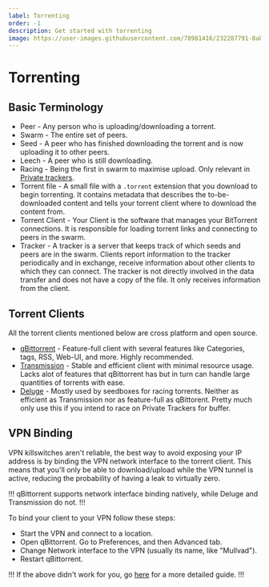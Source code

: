 ```yaml
---
label: Torrenting
order: -1
description: Get started with torrenting
image: https://user-images.githubusercontent.com/78981416/232287791-8ab2be5d-0944-4a2b-a1cf-1d25e50ca42e.png
---
```


# Torrenting

## Basic Terminology

- Peer - Any person who is uploading/downloading a torrent.
- Swarm - The entire set of peers.
- Seed - A peer who has finished downloading the torrent and is now uploading it to other peers.
- Leech - A peer who is still downloading.
- Racing - Being the first in swarm to maximise upload. Only relevant in [Private trackers](/sourcing/private-trackers/).
- Torrent file - A small file with a `.torrent` extension that you download to begin torrenting. It contains metadata that describes the to-be-downloaded content and tells your torrent client where to download the content from.
- Torrent Client - Your Client is the software that manages your BitTorrent connections. It is responsible for loading torrent links and connecting to peers in the swarm.
- Tracker - A tracker is a server that keeps track of which seeds and peers are in the swarm. Clients report information to the tracker periodically and in exchange, receive information about other clients to which they can connect. The tracker is not directly involved in the data transfer and does not have a copy of the file. It only receives information from the client.

## Torrent Clients

All the torrent clients mentioned below are cross platform and open source.

- [qBittorrent](/tutorials/qbittorrent) - Feature-full client with several features like Categories, tags, RSS, Web-UI, and more. Highly recommended.
- [Transmission](/tutorials/transmission) - Stable and efficient client with minimal resource usage. Lacks alot of features that qBittorrent has but in turn can handle large quantities of torrents with ease.
- [Deluge](/tutorials/deluge) - Mostly used by seedboxes for racing torrents. Neither as efficient as Transmission nor as feature-full as qBittorent. Pretty much only use this if you intend to race on Private Trackers for buffer.

## VPN Binding

VPN killswitches aren't reliable, the best way to avoid exposing your IP address is by binding the VPN network interface to the torrent client. This means that you'll only be able to download/upload while the VPN tunnel is active, reducing the probability of having a leak to virtually zero.

!!!
qBittorrent supports network interface binding natively, while Deluge and Transmission do not.
!!!

To bind your client to your VPN follow these steps:

- Start the VPN and connect to a location.
- Open qBittorrent. Go to Preferences, and then Advanced tab.
- Change Network interface to the VPN (usually its name, like "Mullvad").
- Restart qBittorrent.

!!!
If the above didn't work for you, go [here](/tutorials/vpn-binding) for a more detailed guide.
!!!
